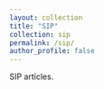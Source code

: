 ```yaml
---
layout: collection
title: "SIP"
collection: sip
permalink: /sip/
author_profile: false
---
```


SIP articles.

